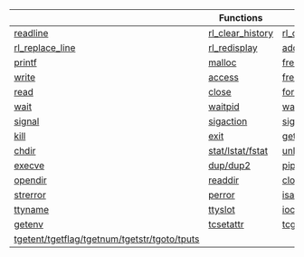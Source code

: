 |  | Functions |  |
| --- | --- | --- |
| [readline](https://man7.org/linux/man-pages/man3/readline.3.html) | [rl_clear_history](https://tiswww.case.edu/php/chet/readline/readline.html#index-rl_005fclear_005fhistory) | [rl_on_new_line](https://tiswww.case.edu/php/chet/readline/readline.html#index-rl_005fon_005fnew_005fline) |
| [rl_replace_line](https://tiswww.case.edu/php/chet/readline/readline.html#index-rl_005freplace_005fline) | [rl_redisplay](https://tiswww.case.edu/php/chet/readline/readline.html#index-rl_005fredisplay) | [add_history](http://www.math.utah.edu/docs/info/hist_2.html) |
| [printf](https://www.tutorialspoint.com/c_standard_library/c_function_printf.htm) | [malloc](https://koor.fr/C/cstdlib/malloc.wp) | [free](https://koor.fr/C/cstdlib/free.wp) |
| [write](https://pubs.opengroup.org/onlinepubs/009696699/functions/write.html) | [access](http://manpagesfr.free.fr/man/man2/access.2.html) | [free](http://manpagesfr.free.fr/man/man2/open.2.html) |
| [read](http://manpagesfr.free.fr/man/man2/read.2.html) | [close](https://pubs.opengroup.org/onlinepubs/009604499/functions/close.html) | [fork](http://manpagesfr.free.fr/man/man2/fork.2.html) |
| [wait](http://manpagesfr.free.fr/man/man2/wait.2.html) | [waitpid](https://www.ibm.com/docs/en/i/7.4?topic=ssw_ibm_i_74/apis/waitpid.html) | [wait3/wait4](https://linux.die.net/man/2/wait3) |
| [signal](https://koor.fr/C/csignal/signal.wp) | [sigaction](http://manpagesfr.free.fr/man/man2/sigaction.2.html) | [sigemptyset/sigaddset](https://linux.die.net/man/3/sigemptyset) |
| [kill](http://manpagesfr.free.fr/man/man2/kill.2.html) | [exit](https://koor.fr/C/cstdlib/exit.wp) | [getcwd](https://koor.fr/C/unistd.h/getcwd.wp) |
| [chdir](https://koor.fr/C/unistd.h/chdir.wp) | [stat/lstat/fstat](https://manpages.ubuntu.com/manpages/trusty/fr/man2/stat.2.html) | [unlink](http://manpagesfr.free.fr/man/man2/unlink.2.html) |
| [execve](https://man7.org/linux/man-pages/man2/execve.2.html) | [dup/dup2](http://manpagesfr.free.fr/man/man2/dup.2.html) | [pipe](https://pubs.opengroup.org/onlinepubs/009604599/functions/pipe.html) |
| [opendir](http://manpagesfr.free.fr/man/man3/opendir.3.html) | [readdir](http://manpagesfr.free.fr/man/man3/readdir.3.html) | [closedir](http://manpagesfr.free.fr/man/man3/closedir.3.html) |
| [strerror](https://koor.fr/C/cstring/strerror.wp) | [perror](https://koor.fr/C/cstdio/perror.wp) | [isatty](https://www.ibm.com/docs/en/zos/2.2.0?topic=functions-isatty-test-if-descriptor-represents-terminal) |
| [ttyname](https://www.ibm.com/docs/en/zos/2.1.0?topic=functions-ttyname-get-name-terminal) | [ttyslot](http://manpagesfr.free.fr/man/man3/ttyslot.3.html) | [ioctl](http://manpagesfr.free.fr/man/man2/ioctl.2.html) |
| [getenv](https://koor.fr/C/cstdlib/getenv.wp) | [tcsetattr](https://pubs.opengroup.org/onlinepubs/009696799/functions/tcsetattr.html) | [tcgetattr](https://pubs.opengroup.org/onlinepubs/007904975/functions/tcgetattr.html) |
| [tgetent/tgetflag/tgetnum/tgetstr/tgoto/tputs](https://linux.die.net/man/3/tgetent) |
